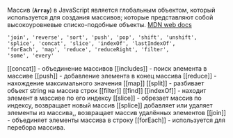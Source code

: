 Массив (**`Array`**) в JavaScript является глобальным объектом, который используется для создания массивов; которые представляют собой высокоуровневые списко-подобные объекты.
[MDN web docs](https://developer.mozilla.org/ru/docs/Web/JavaScript/Reference/Global_Objects/Array)
```
'join', 'reverse', 'sort', 'push', 'pop', 'shift', 'unshift',
'splice', 'concat', 'slice', 'indexOf', 'lastIndexOf',
'forEach', 'map', 'reduce', 'reduceRight', 'filter',
'some', 'every'
```
[[concat]] - объединение массивов
[[includes]] - поиск элемента в массиве
[[push]] - добавление элемента в конец массива
[[reduce]] - нахождение максимального значения
[[map]]
[[split]] - разбивает объект string на массив строк
[[filter]]
[[find]]
[[indexOf]] - находит элемент в массиве по его индексу
[[slice]] - обрезает массив по индексу, возвращает новый массив
[[splice]]  добавляет или удаляет элементы из массива,, возвращает массив удалённых элементов
[[join]] - объединяет элементы массива в строку
[[forEach]] - используется для перебора массива.


